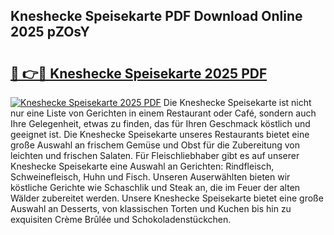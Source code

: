 ## Kneshecke Speisekarte PDF Download Online 2025 pZOsY

# <h2><a href="http://gcbxol.nevu.top/?p=Kneshecke+Speisekarte">🔗 👉🔴 Kneshecke Speisekarte 2025 PDF</a></h2>

[![Kneshecke Speisekarte 2025 PDF](https://i.imgur.com/dBaPXMq.png)](http://gcbxol.nevu.top/?p=Kneshecke+Speisekarte)
Die Kneshecke Speisekarte ist nicht nur eine Liste von Gerichten in einem Restaurant oder Café, sondern auch Ihre Gelegenheit, etwas zu finden, das für Ihren Geschmack köstlich und geeignet ist. Die Kneshecke Speisekarte unseres Restaurants bietet eine große Auswahl an frischem Gemüse und Obst für die Zubereitung von leichten und frischen Salaten. Für Fleischliebhaber gibt es auf unserer Kneshecke Speisekarte eine Auswahl an Gerichten: Rindfleisch, Schweinefleisch, Huhn und Fisch. Unseren Auserwählten bieten wir köstliche Gerichte wie Schaschlik und Steak an, die im Feuer der alten Wälder zubereitet werden. Unsere Kneshecke Speisekarte bietet eine große Auswahl an Desserts, von klassischen Torten und Kuchen bis hin zu exquisiten Crème Brûlée und Schokoladenstückchen.
